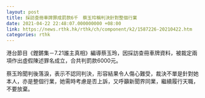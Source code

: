 ```yaml
---
layout: post
title: 採訪查冊車牌罪成罰款6千　蔡玉玲稱判決針對整個行業
date: 2021-04-22 22:48:07.000000000 +08:00
link: https://news.rthk.hk/rthk/ch/component/k2/1587226-20210422.htm
categories: rthk
---
```


港台節目《鏗鏘集－7.21誰主真相》編導蔡玉玲，因採訪查冊車牌資料，被裁定兩項作出虛假陳述罪名成立，合共判罰款6000元。

蔡玉玲聞判後落淚，表示不認同判決，形容結果令人傷心難受，裁決不單是針對她本人，亦是整個行業，她需時考慮是否上訴，又呼籲新聞界同業，繼續履行天職，不要放棄。
